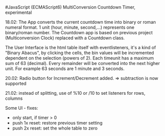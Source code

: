 #JavaScript (ECMAScript6) MultiConversion Countdown Timer, experimental

18.02:
The App converts the current countdown time into binary or roman numeral format.
1 unit (hour, minute, second,...) represents one binary/roman number. 
The Countdown app is based on previous project (Multiconversion Clock) replaced with a Countdown class.

The User Interface is the html table itself with eventlisteners, it's a kind of "Binary Abacus", by clicking the
cells, the bin values will be incremented dependent on the selection (powers of 2). 
Each timeunit has a maximum sum of 63 (decimal). Every remainder will be converted
into the next higher unit. For example 63 seconds are 1 minute and 3 seconds.

20.02:
Radio button for Increment/Decrement added. => subtraction is now supported
 
21.02:
instead of splitting, use of %10 or /10 to set listeners for rows, columns

Some UI - fixes:  
+ only start, if timer > 0 
+ push 1x reset: restore previous timer setting 
+ push 2x reset: set the whole table to zero 